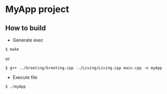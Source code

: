 # MyApp project

## How to build

- Generate exec 

```
$ make 
```
or 

```
$ g++ ../Greeting/Greeting.cpp ../Living/Living.cpp main.cpp -o myApp 
```
- Execute file
```
$ ./myApp
```
